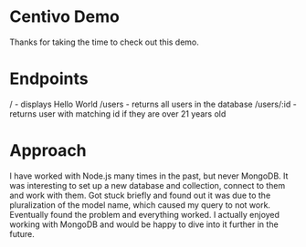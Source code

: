# Centivo Demo
Thanks for taking the time to check out this demo.

# Endpoints
/ - displays Hello World
/users - returns all users in the database
/users/:id - returns user with matching id if they are over 21 years old

# Approach
I have worked with Node.js many times in the past, but never MongoDB.
It was interesting to set up a new database and collection, connect to
them and work with them. Got stuck briefly and found out it was due to
the pluralization of the model name, which caused my query to not work.
Eventually found the problem and everything worked. I actually enjoyed
working with MongoDB and would be happy to dive into it further in the
future.

